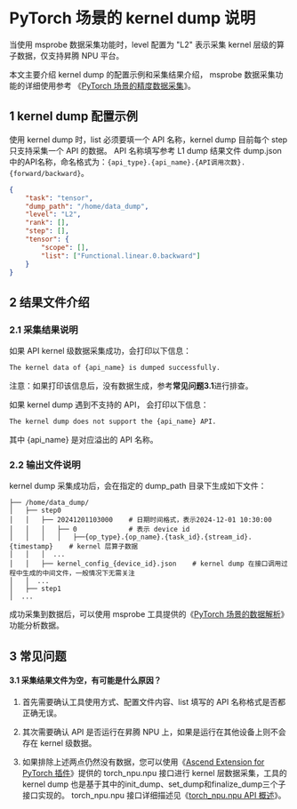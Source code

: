 # PyTorch 场景的 kernel dump 说明

当使用 msprobe 数据采集功能时，level 配置为 "L2" 表示采集 kernel 层级的算子数据，仅支持昇腾 NPU 平台。 

本文主要介绍 kernel dump 的配置示例和采集结果介绍， msprobe 数据采集功能的详细使用参考 《[PyTorch 场景的精度数据采集](./05.data_dump_PyTorch.md)》。

## 1 kernel dump 配置示例

使用 kernel dump 时，list 必须要填一个 API 名称，kernel dump 目前每个 step 只支持采集一个 API 的数据。
API 名称填写参考 L1 dump 结果文件 dump.json 中的API名称，命名格式为：`{api_type}.{api_name}.{API调用次数}.{forward/backward}`。

```json
{
    "task": "tensor",
    "dump_path": "/home/data_dump",
    "level": "L2",
    "rank": [],
    "step": [],
    "tensor": {
        "scope": [],
        "list": ["Functional.linear.0.backward"]
    }
}
```

## 2 结果文件介绍

### 2.1 采集结果说明
    
如果 API kernel 级数据采集成功，会打印以下信息：

```bash
The kernel data of {api_name} is dumped successfully.
```

注意：如果打印该信息后，没有数据生成，参考**常见问题3.1**进行排查。

如果 kernel dump 遇到不支持的 API， 会打印以下信息：

```bash
The kernel dump does not support the {api_name} API.
```

其中 {api_name} 是对应溢出的 API 名称。

### 2.2 输出文件说明
kernel dump 采集成功后，会在指定的 dump_path 目录下生成如下文件：

```
├── /home/data_dump/
│   ├── step0
│   │   ├── 20241201103000    # 日期时间格式，表示2024-12-01 10:30:00
│   │   │   ├── 0             # 表示 device id
│   │   │   │   ├──{op_type}.{op_name}.{task_id}.{stream_id}.{timestamp}    # kernel 层算子数据
│   │   │  ...
│   │   ├── kernel_config_{device_id}.json    # kernel dump 在接口调用过程中生成的中间文件，一般情况下无需关注
│   │  ...     
│   ├── step1
│  ...
```
成功采集到数据后，可以使用 msprobe 工具提供的《[PyTorch 场景的数据解析](./14.data_parse_PyTorch.md)》功能分析数据。

## 3 常见问题

#### 3.1 采集结果文件为空，有可能是什么原因？

1. 首先需要确认工具使用方式、配置文件内容、list 填写的 API 名称格式是否都正确无误。

2. 其次需要确认 API 是否运行在昇腾 NPU 上，如果是运行在其他设备上则不会存在 kernel 级数据。

3. 如果排除上述两点仍然没有数据，您可以使用《[Ascend Extension for PyTorch 插件](https://gitee.com/ascend/pytorch)》提供的
torch_npu.npu 接口进行 kernel 层数据采集，工具的 kernel dump 也是基于其中的init_dump、set_dump和finalize_dump三个子接口实现的。
torch_npu.npu 接口详细描述见《[torch_npu.npu API 概述](https://www.hiascend.com/document/detail/zh/Pytorch/60RC3/apiref/apilist/ptaoplist_000192.html)》。

